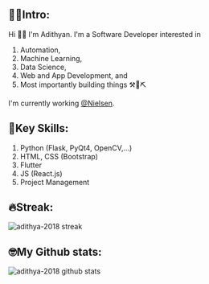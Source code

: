 ## 🧑🏽Intro:
  Hi 👋🏽 I'm Adithyan. I'm a Software Developer interested in 
  1. Automation,
  2. Machine Learning,
  3. Data Science,
  4. Web and App Development, and 
  5. Most importantly building things ⚒️🔨⛏️
  
  I'm currently working [@Nielsen](https://www.nielsen.com/).
## 🔑Key Skills:
  1. Python (Flask, PyQt4, OpenCV,...)
  2. HTML, CSS (Bootstrap)
  3. Flutter
  4. JS (React.js)
  5. Project Management
## 🔥Streak:
<img src="https://github-readme-streak-stats.herokuapp.com/?user=adithya2018&" alt="adithya-2018 streak" />

## 🤓My Github stats:
<img src="https://github-readme-stats.vercel.app/api?username=adithya2018&show_icons=true&locale=en" alt="adithya-2018 github stats" />
